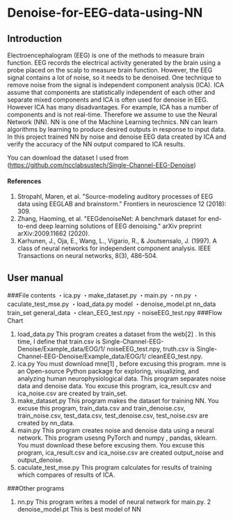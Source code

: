 # Denoise-for-EEG-data-using-NN

## Introduction
Electroencephalogram (EEG) is one of the methods to measure brain function. EEG
records the electrical activity generated by the brain using a probe placed on the scalp to measure brain function. However, the EEG signal contains a lot of noise, so it needs to be denoised. One technique to remove noise from the signal is independent component analysis (ICA). ICA assume that components are statistically independent of each other and separate mixed components and ICA is often used for denoise in EEG. However ICA has many disadvantages. For example, ICA has a number of components and is not real-time. Therefore we assume to use the Neural Network (NN). NN is one of the Machine Learning technics. NN can learn algorithms by learning to produce desired outputs in response to input data. In this project trained NN by noise and denoise EEG data created by ICA and verify the accuracy of the NN output compared to ICA results.

You can download the dataset I used from (https://github.com/ncclabsustech/Single-Channel-EEG-Denoise)


#### References
1. Stropahl, Maren, et al. "Source-modeling auditory processes of EEG data using EEGLAB and brainstorm." Frontiers in neuroscience 12 (2018): 309.
2. Zhang, Haoming, et al. "EEGdenoiseNet: A benchmark dataset for end-to-end deep learning solutions of EEG denoising." arXiv preprint arXiv:2009.11662 (2020).
3. Karhunen, J., Oja, E., Wang, L., Vigario, R., & Joutsensalo, J. (1997). A class of neural networks for independent component analysis. IEEE Transactions on neural networks, 8(3), 486-504.


## User manual
###File contents
    ・ica.py
    ・make_dataset.py
    ・main.py
    ・nn.py
    ・caculate_test_mse.py
    ・load_data.py
    model
        ・denoise_model.pt
    nn_data
    train_set
    general_data
        ・clean_EEG_test.npy
        ・noiseEEG_test.npy
###Flow Chart
1. load_data.py
This program creates a dataset from the web[2]
. In this time, I define that train.csv is
Single-Channel-EEG-Denoise/Example_data/EOG/1/ noiseEEG_test.npy, truth.csv is
Single-Channel-EEG-Denoise/Example_data/EOG/1/ cleanEEG_test.npy.
2. ica.py
You must download mne[1]
, before excusing this program. mne is an Open-source Python
package for exploring, visualizing, and analyzing human neurophysiological data. This
program separates noise data and denoise data. You excuse this program, ica_result.csv
and ica_noise.csv are created by train_set.
3. make_dataset.py
This program makes the dataset for training NN. You excuse this program, train_data.csv
and train_denoise.csv, train_noise.csv, test_data.csv, test_denoise.csv, test_noise.csv are
created by nn_data.
4. main.py
This program creates noise and denoise data using a neural network. This program
usesng PyTorch and numpy , pandas, sklearn. You must download these before excusing
them. You excuse this program, ica_result.csv and ica_noise.csv are created output_noise
and output_denoise.
5. caculate_test_mse.py
This program calculates for results of training which compares of results of ICA.

###Other programs
1. nn.py
This program writes a model of neural network for main.py.
2 denoise_model.pt
This is best model of NN
